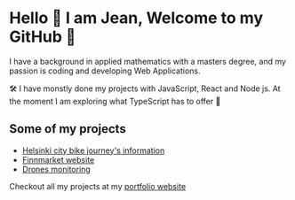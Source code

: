 # Hello :wave: I am Jean, Welcome to my GitHub :hugs:

I have a background in applied mathematics with a masters degree, and my passion is coding and developing Web Applications.

:hammer_and_wrench: I have monstly done my projects with JavaScript, React and Node js. At the moment I am exploring what TypeScript has to offer :slightly_smiling_face:

## Some of my projects

- [Helsinki city bike journey's information ](https://helsinki-city-bikes.netlify.app/)
- [Finnmarket website](https://finnmarket.fi)
- [Drones monitoring](https://reaktor-birdnest-frontend.onrender.com/https://duckduckgo.com)

Checkout all my projects at my [portfolio website](https://quiet-mochi-1a6334.netlify.app/)
